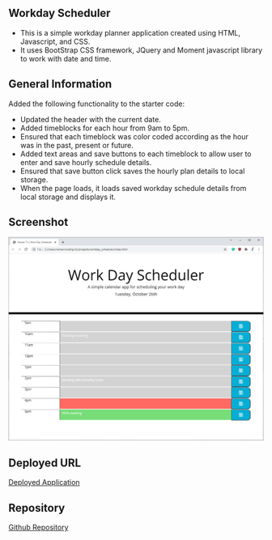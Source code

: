 ## Workday Scheduler
- This is a simple workday planner application created using HTML, Javascript, and CSS. 
- It uses BootStrap CSS framework, JQuery and Moment javascript library to work with date and time.

## General Information
Added the following functionality to the starter code:
- Updated the header with the current date.
- Added timeblocks for each hour from 9am to 5pm.
- Ensured that each timeblock was color coded according as the hour was in the past, present or future.
- Added text areas and save buttons to each timeblock to allow user to enter and save hourly schedule details.
- Ensured that save button click saves the hourly plan details to local storage.
- When the page loads, it loads saved workday schedule details from local storage and displays it.

## Screenshot
![Workday scheduler](./assets/images/Raman-Workday-Scheduler2.png)

## Deployed URL
[Deployed Application](https://ramantv.github.io/workday_scheduler/)

## Repository
[Github Repository](https://github.com/ramantv/workday_scheduler)
